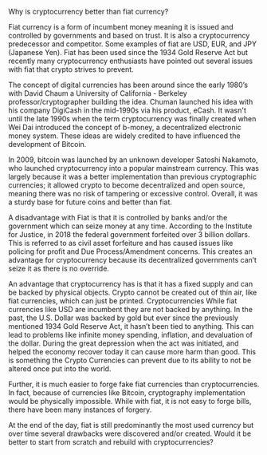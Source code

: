 Why is cryptocurrency better than fiat currency?


Fiat currency is a form of incumbent money meaning it is issued and controlled by governments and based on trust. It is also a cryptocurrency predecessor and competitor. Some examples of fiat are USD, EUR, and JPY (Japanese Yen). Fiat has been used since the 1934 Gold Reserve Act but recently many cryptocurrency enthusiasts have pointed out several issues with fiat that crypto strives to prevent.

The concept of digital currencies has been around since the early 1980’s with David Chaum a University of California - Berkeley professor/cryptographer building the idea. Chuman launched his idea with his company DigiCash in the mid-1990s via his product, eCash. It wasn't until the late 1990s when the term cryptocurrency was finally created when Wei Dai introduced the concept of b-money, a decentralized electronic money system. These ideas are widely credited to have influenced the development of Bitcoin. 

In 2009, bitcoin was launched by an unknown developer Satoshi Nakamoto, who launched cryptocurrency into a popular mainstream currency. This was largely because it was a better implementation than previous cryptographic currencies; it allowed crypto to become decentralized and open source, meaning there was no risk of tampering or excessive control. Overall, it was a sturdy base for future coins and better than fiat.  

A disadvantage with Fiat is that it is controlled by banks and/or the government which can seize money at any time. According to the Institute for Justice, in 2018 the federal government forfeited over 3 billion dollars. This is referred to as civil asset forfeiture and has caused issues like policing for profit and Due Process/Amendment concerns. This creates an advantage for cryptocurrency because its decentralized governments can’t seize it as there is no override.

An advantage that cryptocurrency has is that it has a fixed supply and can be backed by physical objects. Crypto cannot be created out of thin air, like fiat currencies, which can just be printed.  Cryptocurrencies While fiat currencies like USD are incumbent they are not backed by anything. In the past, the U.S. Dollar was backed by gold but ever since the previously mentioned 1934 Gold Reserve Act, it hasn’t been tied to anything. This can lead to problems like infinite money spending, inflation, and devaluation of the dollar. During the great depression when the act was initiated, and helped the economy recover today it can cause more harm than good. This is something the Crypto Currencies can prevent due to its ability to not be altered once put into the world.    

Further, it is much easier to forge fake fiat currencies than cryptocurrencies.  In fact, because of currencies like Bitcoin, cryptography implementation would be physically impossible. While with fiat, it is not easy to forge bills, there have been many instances of forgery.


At the end of the day, fiat is still predominantly the most used currency but over time several drawbacks were discovered and/or created. Would it be better to start from scratch and rebuild with cryptocurrencies?
